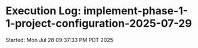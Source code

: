 # Execution Log: implement-phase-1-1-project-configuration-2025-07-29

Started: Mon Jul 28 09:37:33 PM PDT 2025
